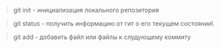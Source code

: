 > git init - инициализация локального репозитория

> git status - получить информацию от гит о его текущем состоянии\

> git add - добавить файл или файлы к слудующему коммиту